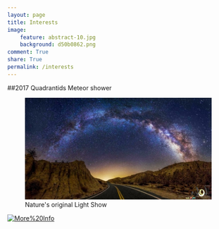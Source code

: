 ```yaml
---
layout: page
title: Interests
image:
    feature: abstract-10.jpg
    background: d50b0862.png
comment: True
share: True
permalink: /interests
---
```


##2017 Quadrantids Meteor shower


<figure class="half">
	<img src="/images/bridgestar.jpeg" alt="">
		<figcaption>Nature's original Light Show</figcaption>
</figure>





<a href="http://www.jajb.dystopian.website/meteorshower.html"><img style="border:0px;" src="http://images.webestools.com/buttons.php?frm=1&btn_type=3&txt=More%20Info" onmouseover="this.src='http://images.webestools.com/buttons.php?frm=2&btn_type=3&txt=More%20Info'" onmouseout="this.src='http://images.webestools.com/buttons.php?frm=1&btn_type=3&txt=More%20Info';" alt="More%20Info" /></a><script type="text/javascript">img=new Image();img.src= "http://images.webestools.com/buttons.php?frm=2&btn_type=3&txt=More%20Info";</script>
